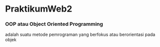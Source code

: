 # PraktikumWeb2

<h3>OOP atau Object Oriented Programming </h3> adalah suatu metode pemrograman yang berfokus atau berorientasi pada objek
